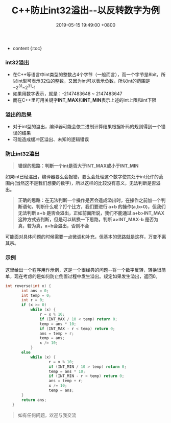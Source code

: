 ﻿---
layout: post
title:  C++防止int32溢出--以反转数字为例
date:   2019-05-15 19:49:00 +0800
categories: note
tag: C/C++
---

* content
{:toc}



### int32溢出
 + 在C++等语言中int类型的整数占4个字节（一般而言），而一个字节是8bit，所以int型可表示32位的整数，又因为int可以表示负数，所以int的范围是$-2^{31}$~$2^{31}$-1
 + 如果用数字表示，就是：-2147483648 ~ 2147483647
+ 而在C++里可用关键字**INT_MAX**和**INT_MIN**表示上述的int上限和int下限
### 溢出的后果
+ 对于int型的溢出，编译器可能会依二进制计算结果根据补码的规则得到一个错误的结果
+ 可能造成缓冲区溢出、未知的逻辑错误

### 防止int32溢出
> **错误的思路：判断一个int是否大于INT_MAX或小于INT_MIN**

 如果int已经溢出，编译器要么会报错，要么会处理这个数字使其处于int允许的范围内(当然这不是我们想要的数字)，所以这样的比较没有意义，无法判断是否溢出。
> **正确的思路：在无法判断一个操作是否会造成溢出时，在操作之前加一个判断语句。判断什么呢？打个比方，我们要进行 a+b 的操作(a,b>0)，但我们无法判断 a+b 是否会溢出，正如前面所说，我们不能通过 a+b>INT_MAX 这种方式去判断，但是可以转换一下思路，判断 a>INT_MAX-b 是否为真，若为真，a+b会溢出，否则不会**
 
 可能面对具体问题的时候需要一点微调和补充，但基本的思路就是这样，万变不离其宗。

### 示例
 这里给出一个程序用作示例，这是一个很经典的问题--将一个数字反转，转换很简单，现在考虑的是如何防止倒置过程中发生溢出。规定如果发生溢出，返回0。
 ```cpp
 int reverse(int x) {
		int ans = 0;
		int temp = 0;
		int r = 0;
		if (x >= 0)
			while (x) {
				r = x % 10;
				if (INT_MAX / 10 < temp) return 0;
				temp = ans * 10;
				if (INT_MAX - r < temp) return 0;
				ans = temp + r;
				temp = ans;
				x /= 10;
			}
		else 
			while (x) {
					r = x % 10;
					if (INT_MIN / 10 > temp) return 0;
					temp = ans * 10;
					if (INT_MIN - r > temp) return 0;
					ans = temp + r;
					x /= 10;
					temp = ans;	
		}
		return ans;
	}
 ```

 >如有任何问题，欢迎与我交流
